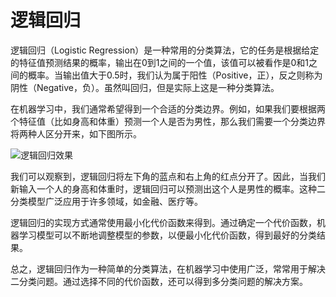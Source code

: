# 逻辑回归
逻辑回归（Logistic Regression）是一种常用的分类算法，它的任务是根据给定的特征值预测结果的概率，输出在0到1之间的一个值，该值可以被看作是0和1之间的概率。当输出值大于0.5时，我们认为属于阳性（Positive，正），反之则称为阴性（Negative，负）。虽然叫回归，但是实际上这是一种分类算法。

在机器学习中，我们通常希望得到一个合适的分类边界。例如，如果我们要根据两个特征值（比如身高和体重）预测一个人是否为男性，那么我们需要一个分类边界将两种人区分开来，如下图所示。

![逻辑回归效果](https://img-blog.csdn.net/20180712155830909?watermark/2/text/aHR0cHM6Ly9ibG9nLmNzZG4ubmV0L2E5MDgxNjg5MjYzMjIzNjE0MTY3NQ==/font/5a6L5L2T/fontsize/400/fill/I0JBQkFCMA==/dissolve/70/q/75)

我们可以观察到，逻辑回归将左下角的蓝点和右上角的红点分开了。因此，当我们新输入一个人的身高和体重时，逻辑回归可以预测出这个人是男性的概率。这种二分类模型广泛应用于许多领域，如金融、医疗等。

逻辑回归的实现方式通常使用最小化代价函数来得到。通过确定一个代价函数，机器学习模型可以不断地调整模型的参数，以便最小化代价函数，得到最好的分类结果。

总之，逻辑回归作为一种简单的分类算法，在机器学习中使用广泛，常常用于解决二分类问题。通过选择不同的代价函数，还可以得到多分类问题的解决方案。

